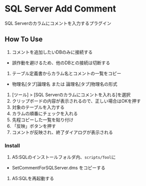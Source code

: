 # SQL Server Add Comment
SQL Serverのカラムにコメントを入力するプラグイン

## How To Use
1. コメントを追加したいDBのみに接続する
 - 誤作動を避けるため、他のDBとの接続は切断する
1. テーブル定義書からカラム名とコメントの一覧をコピー
 - 物理名[タブ]論理名 または 論理名[タブ]物理名の形式
1. [ツール] > [SQL Serverのカラムにコメントを入れる]を選択
1. クリップボードの内容が表示されるので、正しい場合はOKを押す
1. 対象のテーブルを入力する
1. カラムの順番にチェックを入れる
1. 先程コピーした一覧を貼り付け
1. 「反映」ボタンを押す
1. コメントが反映され、終了ダイアログが表示される

### Install
1. A5:SQLのインストールフォルダ内、```scripts/Tool```に
 - SetCommentForSQLServer.dms
をコピーする
1. A5:SQLを再起動する 